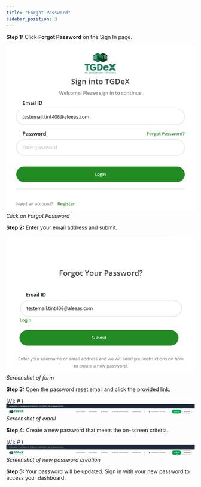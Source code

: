 ```yaml
---
title: "Forgot Password"
sidebar_position: 3
---
```


**Step 1:** Click **Forgot Password** on the Sign In page.  

![Highlighting Forgot Password](images/forgot_password.png)  
*Click on Forgot Password*

**Step 2:** Enter your email address and submit.  

![Screenshot of form](images/enter_email_id.png)  
*Screenshot of form*

**Step 3:** Open the password reset email and click the provided link.  

[//]: # (![Screenshot of email](images/sign_in_button.png)  
*Screenshot of email*

**Step 4:** Create a new password that meets the on-screen criteria.  

[//]: # (![Screenshot of new password creation](images/sign_in_button.png)  
*Screenshot of new password creation*

<!-- Screenshots needed for Steps 3 and 4 -->

**Step 5:** Your password will be updated. Sign in with your new password to access your dashboard.
